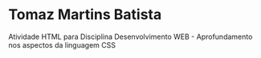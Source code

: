 # Tomaz Martins Batista
Atividade HTML para Disciplina Desenvolvimento WEB - Aprofundamento nos aspectos da linguagem CSS
